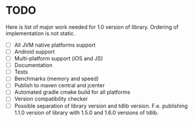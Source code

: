 # TODO

Here is list of major work needed for 1.0 version of library.
Ordering of implementation is not static.

- [ ] All JVM native platforms support
- [ ] Android support
- [ ] Multi-platform support (iOS and JS)
- [ ] Documentation
- [ ] Tests
- [ ] Benchmarks (memory and speed)
- [ ] Publish to maven central and jcenter
- [ ] Automated gradle cmake build for all platforms
- [ ] Version compatibility checker
- [ ] Possible separation of library version and tdlib version.
F.e. publishing 1.1.0 version of library with 1.5.0 and 1.6.0 versions of tdlib.
